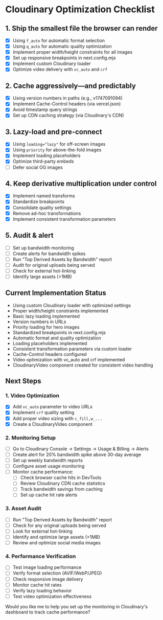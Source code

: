# Cloudinary Optimization Checklist

## 1. Ship the smallest file the browser can render
- [x] Using `f_auto` for automatic format selection
- [x] Using `q_auto` for automatic quality optimization
- [x] Implement proper width/height constraints for all images
- [x] Set up responsive breakpoints in next.config.mjs
- [x] Implement custom Cloudinary loader
- [x] Optimize video delivery with `vc_auto` and `crf`

## 2. Cache aggressively—and predictably
- [x] Using version numbers in paths (e.g., v1747091094)
- [x] Implement Cache-Control headers (via vercel.json)
- [x] Avoid timestamp query strings
- [x] Set up CDN caching strategy (via Cloudinary's CDN)

## 3. Lazy-load and pre-connect
- [x] Using `loading="lazy"` for off-screen images
- [x] Using `priority` for above-the-fold images
- [x] Implement loading placeholders
- [x] Optimize third-party embeds
- [ ] Defer social OG images

## 4. Keep derivative multiplication under control
- [x] Implement named transforms
- [x] Standardize breakpoints
- [x] Consolidate quality settings
- [x] Remove ad-hoc transformations
- [x] Implement consistent transformation parameters

## 5. Audit & alert
- [ ] Set up bandwidth monitoring
- [ ] Create alerts for bandwidth spikes
- [ ] Run "Top Derived Assets by Bandwidth" report
- [ ] Audit for original uploads being served
- [ ] Check for external hot-linking
- [ ] Identify large assets (>1MB)

## Current Implementation Status
- Using custom Cloudinary loader with optimized settings
- Proper width/height constraints implemented
- Basic lazy loading implemented
- Version numbers in URLs
- Priority loading for hero images
- Standardized breakpoints in next.config.mjs
- Automatic format and quality optimization
- Loading placeholders implemented
- Consistent transformation parameters via custom loader
- Cache-Control headers configured
- Video optimization with vc_auto and crf implemented
- CloudinaryVideo component created for consistent video handling

## Next Steps

### 1. Video Optimization
- [x] Add `vc_auto` parameter to video URLs
- [x] Implement `crf` quality setting
- [x] Add proper video sizing with `c_fill,w_...`
- [x] Create a CloudinaryVideo component

### 2. Monitoring Setup
- [ ] Go to Cloudinary Console → Settings → Usage & Billing → Alerts
- [ ] Create alert for 20% bandwidth spike above 30-day average
- [ ] Set up weekly bandwidth reports
- [ ] Configure asset usage monitoring
- [ ] Monitor cache performance:
  - [ ] Check browser cache hits in DevTools
  - [ ] Review Cloudinary CDN cache statistics
  - [ ] Track bandwidth savings from caching
  - [ ] Set up cache hit rate alerts

### 3. Asset Audit
- [ ] Run "Top Derived Assets by Bandwidth" report
- [ ] Check for any original uploads being served
- [ ] Look for external hot-linking
- [ ] Identify and optimize large assets (>1MB)
- [ ] Review and optimize social media images

### 4. Performance Verification
- [ ] Test image loading performance
- [ ] Verify format selection (AVIF/WebP/JPEG)
- [ ] Check responsive image delivery
- [ ] Monitor cache hit rates
- [ ] Verify lazy loading behavior
- [ ] Test video optimization effectiveness

Would you like me to help you set up the monitoring in Cloudinary's dashboard to track cache performance? 